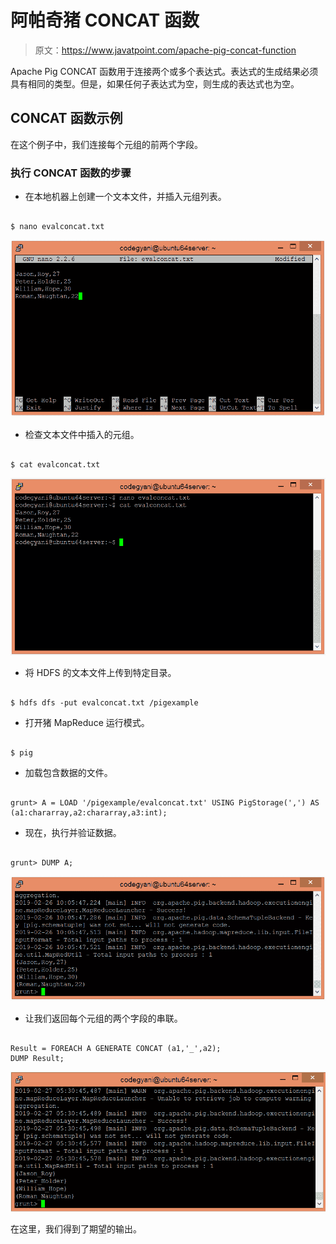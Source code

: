 # 阿帕奇猪 CONCAT 函数

> 原文：<https://www.javatpoint.com/apache-pig-concat-function>

Apache Pig CONCAT 函数用于连接两个或多个表达式。表达式的生成结果必须具有相同的类型。但是，如果任何子表达式为空，则生成的表达式也为空。

## CONCAT 函数示例

在这个例子中，我们连接每个元组的前两个字段。

### 执行 CONCAT 函数的步骤

*   在本地机器上创建一个文本文件，并插入元组列表。

```

$ nano evalconcat.txt

```

![Apache Pig CONCAT Function](img/6eeb7d423e743f946e903f5e7450e611.png)

*   检查文本文件中插入的元组。

```

$ cat evalconcat.txt

```

![Apache Pig CONCAT Function](img/71ec445a4f80c103b4ef58b4da5db8f7.png)

*   将 HDFS 的文本文件上传到特定目录。

```

$ hdfs dfs -put evalconcat.txt /pigexample

```

*   打开猪 MapReduce 运行模式。

```

$ pig

```

*   加载包含数据的文件。

```

grunt> A = LOAD '/pigexample/evalconcat.txt' USING PigStorage(',') AS (a1:chararray,a2:chararray,a3:int);

```

*   现在，执行并验证数据。

```

grunt> DUMP A;

```

![Apache Pig CONCAT Function](img/9f50c52a4515eee3bc8c3aeda7e3d15c.png)

*   让我们返回每个元组的两个字段的串联。

```

Result = FOREACH A GENERATE CONCAT (a1,'_',a2); 
DUMP Result;

```

![Apache Pig CONCAT Function](img/5d4d023bd42b28a4edbfd3d8f9ee358b.png)

在这里，我们得到了期望的输出。